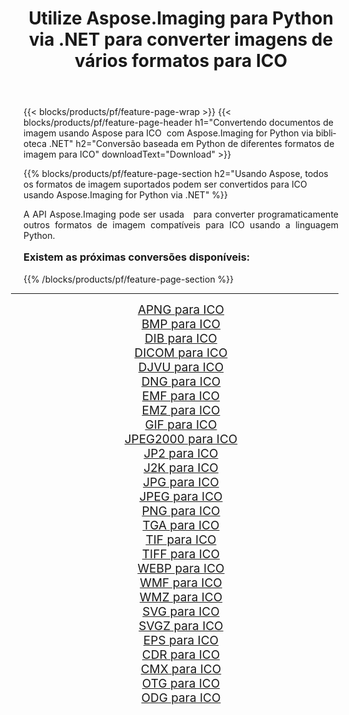 ﻿---
title: Utilize Aspose.Imaging para Python via .NET para converter imagens de vários formatos para ICO 
weight: 3920
url: /pt/python-net/conversion/to/ico/ 
lang: pt
langdirlevel: 2
locales: zh-hans,ja,it,ru,de,es,fr,nl,id,lt,pl,pt,vi,tr,ko,zh-hant,ar,hi,th,sv,cs,uk,he
description: Você pode usar Aspose.Imaging para Python via biblioteca .NET para converter de uma variedade de formatos para ICO
---

{{< blocks/products/pf/feature-page-wrap >}}
{{< blocks/products/pf/feature-page-header h1="Convertendo documentos de imagem usando Aspose para ICO  com Aspose.Imaging for Python via biblioteca .NET" h2="Conversão baseada em Python de diferentes formatos de imagem para ICO" downloadText="Download" >}}


{{% blocks/products/pf/feature-page-section  h2="Usando Aspose, todos os formatos de imagem suportados podem ser convertidos para ICO usando Aspose.Imaging for Python via .NET" %}}
<p align=justify>A API Aspose.Imaging pode ser usada   para converter programaticamente outros formatos de imagem compatíveis para ICO usando a linguagem Python.</p>
<h3 style="margin-top:16px;">
Existem as próximas conversões disponíveis:
</h3>
{{% /blocks/products/pf/feature-page-section %}}
<div class="container-fluid productfamilypage bg-gray">
    <div class="convertypes bg-gray agp-content section">
        <div class="container">
		<hr style="margin-left:-20px;"/>
		<div class="row other-converters" style="gap: 10px;font-size: 19px;text-align:center;">
		    <div class='col-md-3 other-converter remove-lp remove-rp'><a href="/imaging/pt/python-net/conversion/apng-to-ico/" style="padding:15px;">APNG para ICO</a></div>
<div class='col-md-3 other-converter remove-lp remove-rp'><a href="/imaging/pt/python-net/conversion/bmp-to-ico/" style="padding:15px;">BMP para ICO</a></div>
<div class='col-md-3 other-converter remove-lp remove-rp'><a href="/imaging/pt/python-net/conversion/dib-to-ico/" style="padding:15px;">DIB para ICO</a></div>
<div class='col-md-3 other-converter remove-lp remove-rp'><a href="/imaging/pt/python-net/conversion/dicom-to-ico/" style="padding:15px;">DICOM para ICO</a></div>
<div class='col-md-3 other-converter remove-lp remove-rp'><a href="/imaging/pt/python-net/conversion/djvu-to-ico/" style="padding:15px;">DJVU para ICO</a></div>
<div class='col-md-3 other-converter remove-lp remove-rp'><a href="/imaging/pt/python-net/conversion/dng-to-ico/" style="padding:15px;">DNG para ICO</a></div>
<div class='col-md-3 other-converter remove-lp remove-rp'><a href="/imaging/pt/python-net/conversion/emf-to-ico/" style="padding:15px;">EMF para ICO</a></div>
<div class='col-md-3 other-converter remove-lp remove-rp'><a href="/imaging/pt/python-net/conversion/emz-to-ico/" style="padding:15px;">EMZ para ICO</a></div>
<div class='col-md-3 other-converter remove-lp remove-rp'><a href="/imaging/pt/python-net/conversion/gif-to-ico/" style="padding:15px;">GIF para ICO</a></div>
<div class='col-md-3 other-converter remove-lp remove-rp'><a href="/imaging/pt/python-net/conversion/jpeg2000-to-ico/" style="padding:15px;">JPEG2000 para ICO</a></div>
<div class='col-md-3 other-converter remove-lp remove-rp'><a href="/imaging/pt/python-net/conversion/jp2-to-ico/" style="padding:15px;">JP2 para ICO</a></div>
<div class='col-md-3 other-converter remove-lp remove-rp'><a href="/imaging/pt/python-net/conversion/j2k-to-ico/" style="padding:15px;">J2K para ICO</a></div>
<div class='col-md-3 other-converter remove-lp remove-rp'><a href="/imaging/pt/python-net/conversion/jpg-to-ico/" style="padding:15px;">JPG para ICO</a></div>
<div class='col-md-3 other-converter remove-lp remove-rp'><a href="/imaging/pt/python-net/conversion/jpeg-to-ico/" style="padding:15px;">JPEG para ICO</a></div>
<div class='col-md-3 other-converter remove-lp remove-rp'><a href="/imaging/pt/python-net/conversion/png-to-ico/" style="padding:15px;">PNG para ICO</a></div>
<div class='col-md-3 other-converter remove-lp remove-rp'><a href="/imaging/pt/python-net/conversion/tga-to-ico/" style="padding:15px;">TGA para ICO</a></div>
<div class='col-md-3 other-converter remove-lp remove-rp'><a href="/imaging/pt/python-net/conversion/tif-to-ico/" style="padding:15px;">TIF para ICO</a></div>
<div class='col-md-3 other-converter remove-lp remove-rp'><a href="/imaging/pt/python-net/conversion/tiff-to-ico/" style="padding:15px;">TIFF para ICO</a></div>
<div class='col-md-3 other-converter remove-lp remove-rp'><a href="/imaging/pt/python-net/conversion/webp-to-ico/" style="padding:15px;">WEBP para ICO</a></div>
<div class='col-md-3 other-converter remove-lp remove-rp'><a href="/imaging/pt/python-net/conversion/wmf-to-ico/" style="padding:15px;">WMF para ICO</a></div>
<div class='col-md-3 other-converter remove-lp remove-rp'><a href="/imaging/pt/python-net/conversion/wmz-to-ico/" style="padding:15px;">WMZ para ICO</a></div>
<div class='col-md-3 other-converter remove-lp remove-rp'><a href="/imaging/pt/python-net/conversion/svg-to-ico/" style="padding:15px;">SVG para ICO</a></div>
<div class='col-md-3 other-converter remove-lp remove-rp'><a href="/imaging/pt/python-net/conversion/svgz-to-ico/" style="padding:15px;">SVGZ para ICO</a></div>
<div class='col-md-3 other-converter remove-lp remove-rp'><a href="/imaging/pt/python-net/conversion/eps-to-ico/" style="padding:15px;">EPS para ICO</a></div>
<div class='col-md-3 other-converter remove-lp remove-rp'><a href="/imaging/pt/python-net/conversion/cdr-to-ico/" style="padding:15px;">CDR para ICO</a></div>
<div class='col-md-3 other-converter remove-lp remove-rp'><a href="/imaging/pt/python-net/conversion/cmx-to-ico/" style="padding:15px;">CMX para ICO</a></div>
<div class='col-md-3 other-converter remove-lp remove-rp'><a href="/imaging/pt/python-net/conversion/otg-to-ico/" style="padding:15px;">OTG para ICO</a></div>
<div class='col-md-3 other-converter remove-lp remove-rp'><a href="/imaging/pt/python-net/conversion/odg-to-ico/" style="padding:15px;">ODG para ICO</a></div>
                </div>
        </div>
    </div>
</div>
<br/>

